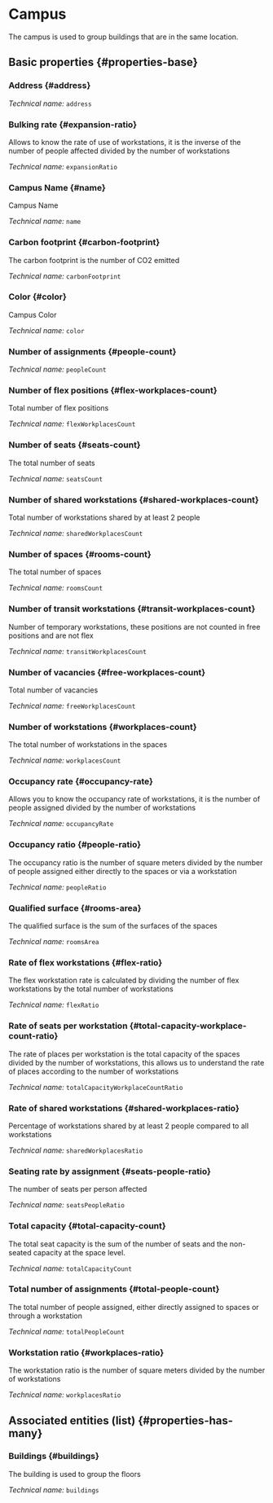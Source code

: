 # Campus
<!--- THIS FILE IS GENERATED PLEASE DO NOT EDIT IT DIRECTLY --->

The campus is used to group buildings that are in the same location.

<OH code="campus"/>


## Basic properties {#properties-base}

### Address {#address}



*Technical name:* ```address```
<PH code="campus:address"/>

### Bulking rate {#expansion-ratio}

Allows to know the rate of use of workstations, it is the inverse of the number of people affected divided by the number of workstations

*Technical name:* ```expansionRatio```
<PH code="campus:expansionRatio"/>

### Campus Name {#name}

Campus Name

*Technical name:* ```name```
<PH code="campus:name"/>

### Carbon footprint {#carbon-footprint}

The carbon footprint is the number of CO2 emitted

*Technical name:* ```carbonFootprint```
<PH code="campus:carbonFootprint"/>

### Color {#color}

Campus Color

*Technical name:* ```color```
<PH code="campus:color"/>

### Number of assignments {#people-count}



*Technical name:* ```peopleCount```
<PH code="campus:peopleCount"/>

### Number of flex positions {#flex-workplaces-count}

Total number of flex positions

*Technical name:* ```flexWorkplacesCount```
<PH code="campus:flexWorkplacesCount"/>

### Number of seats {#seats-count}

The total number of seats

*Technical name:* ```seatsCount```
<PH code="campus:seatsCount"/>

### Number of shared workstations {#shared-workplaces-count}

Total number of workstations shared by at least 2 people

*Technical name:* ```sharedWorkplacesCount```
<PH code="campus:sharedWorkplacesCount"/>

### Number of spaces {#rooms-count}

The total number of spaces

*Technical name:* ```roomsCount```
<PH code="campus:roomsCount"/>

### Number of transit workstations {#transit-workplaces-count}

Number of temporary workstations, these positions are not counted in free positions and are not flex

*Technical name:* ```transitWorkplacesCount```
<PH code="campus:transitWorkplacesCount"/>

### Number of vacancies {#free-workplaces-count}

Total number of vacancies

*Technical name:* ```freeWorkplacesCount```
<PH code="campus:freeWorkplacesCount"/>

### Number of workstations {#workplaces-count}

The total number of workstations in the spaces

*Technical name:* ```workplacesCount```
<PH code="campus:workplacesCount"/>

### Occupancy rate {#occupancy-rate}

Allows you to know the occupancy rate of workstations, it is the number of people assigned divided by the number of workstations

*Technical name:* ```occupancyRate```
<PH code="campus:occupancyRate"/>

### Occupancy ratio {#people-ratio}

The occupancy ratio is the number of square meters divided by the number of people assigned either directly to the spaces or via a workstation

*Technical name:* ```peopleRatio```
<PH code="campus:peopleRatio"/>

### Qualified surface {#rooms-area}

The qualified surface is the sum of the surfaces of the spaces

*Technical name:* ```roomsArea```
<PH code="campus:roomsArea"/>

### Rate of flex workstations {#flex-ratio}

The flex workstation rate is calculated by dividing the number of flex workstations by the total number of workstations

*Technical name:* ```flexRatio```
<PH code="campus:flexRatio"/>

### Rate of seats per workstation {#total-capacity-workplace-count-ratio}

The rate of places per workstation is the total capacity of the spaces divided by the number of workstations, this allows us to understand the rate of places according to the number of workstations

*Technical name:* ```totalCapacityWorkplaceCountRatio```
<PH code="campus:totalCapacityWorkplaceCountRatio"/>

### Rate of shared workstations {#shared-workplaces-ratio}

Percentage of workstations shared by at least 2 people compared to all workstations

*Technical name:* ```sharedWorkplacesRatio```
<PH code="campus:sharedWorkplacesRatio"/>

### Seating rate by assignment {#seats-people-ratio}

The number of seats per person affected

*Technical name:* ```seatsPeopleRatio```
<PH code="campus:seatsPeopleRatio"/>

### Total capacity {#total-capacity-count}

The total seat capacity is the sum of the number of seats and the non-seated capacity at the space level.

*Technical name:* ```totalCapacityCount```
<PH code="campus:totalCapacityCount"/>

### Total number of assignments {#total-people-count}

The total number of people assigned, either directly assigned to spaces or through a workstation

*Technical name:* ```totalPeopleCount```
<PH code="campus:totalPeopleCount"/>

### Workstation ratio {#workplaces-ratio}

The workstation ratio is the number of square meters divided by the number of workstations

*Technical name:* ```workplacesRatio```
<PH code="campus:workplacesRatio"/>




## Associated entities (list) {#properties-has-many}

### Buildings {#buildings}

The building is used to group the floors

*Technical name:* ```buildings```
<PH code="campus:buildings"/>




